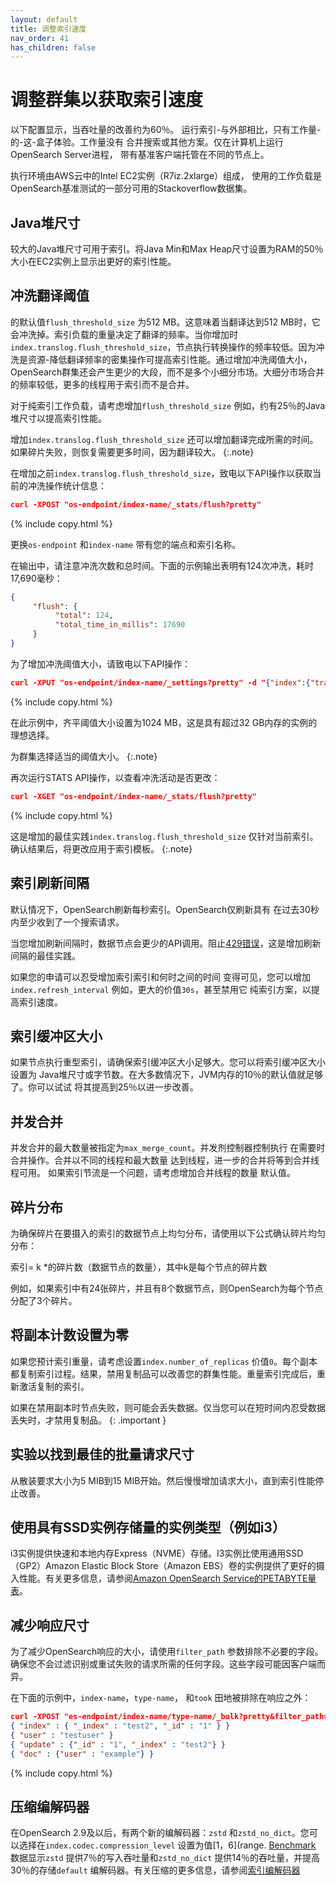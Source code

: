 ```yaml
---
layout: default
title: 调整索引速度
nav_order: 41
has_children: false
---
```


# 调整群集以获取索引速度

以下配置显示，当吞吐量的改善约为60％。
运行索引-与外部相比，只有工作量-的-这-盒子体验。工作量没有
合并搜索或其他方案。仅在计算机上运行OpenSearch Server进程，
带有基准客户端托管在不同的节点上。

执行环境由AWS云中的Intel EC2实例（R7iz.2xlarge）组成，
使用的工作负载是OpenSearch基准测试的一部分可用的Stackoverflow数据集。

## Java堆尺寸

较大的Java堆尺寸可用于索引。将Java Min和Max Heap尺寸设置为RAM的50％
大小在EC2实例上显示出更好的索引性能。

## 冲洗翻译阈值

的默认值`flush_threshold_size` 为512 MB。这意味着当翻译达到512 MB时，它会冲洗掉。索引负载的重量决定了翻译的频率。当你增加时`index.translog.flush_threshold_size`，节点执行转换操作的频率较低。因为冲洗是资源-降低翻译频率的密集操作可提高索引性能。通过增加冲洗阈值大小，OpenSearch群集还会产生更少的大段，而不是多个小细分市场。大细分市场合并的频率较低，更多的线程用于索引而不是合并。

对于纯索引工作负载，请考虑增加`flush_threshold_size` 例如，约有25％的Java堆尺寸以提高索引性能。

增加`index.translog.flush_threshold_size` 还可以增加翻译完成所需的时间。如果碎片失败，则恢复需要更多时间，因为翻译较大。
{:.note}

在增加之前`index.translog.flush_threshold_size`，致电以下API操作以获取当前的冲洗操作统计信息：

```json
curl -XPOST "os-endpoint/index-name/_stats/flush?pretty"
```
{% include copy.html %}


更换`os-endpoint` 和`index-name` 带有您的端点和索引名称。

在输出中，请注意冲洗次数和总时间。下面的示例输出表明有124次冲洗，耗时17,690毫秒：

```json
{
     "flush": {
          "total": 124,
          "total_time_in_millis": 17690
     }
}
```

为了增加冲洗阈值大小，请致电以下API操作：

```json
curl -XPUT "os-endpoint/index-name/_settings?pretty" -d "{"index":{"translog.flush_threshold_size" : "1024MB"}}"
```
{% include copy.html %}

在此示例中，齐平阈值大小设置为1024 MB，这是具有超过32 GB内存的实例的理想选择。

为群集选择适当的阈值大小。
{:.note}

再次运行STATS API操作，以查看冲洗活动是否更改：

```json
curl -XGET "os-endpoint/index-name/_stats/flush?pretty"
```
{% include copy.html %}

这是增加的最佳实践`index.translog.flush_threshold_size` 仅针对当前索引。确认结果后，将更改应用于索引模板。
{:.note}

## 索引刷新间隔

默认情况下，OpenSearch刷新每秒索引。OpenSearch仅刷新具有
在过去30秒内至少收到了一个搜索请求。

当您增加刷新间隔时，数据节点会更少的API调用。阻止[429错误](https://repost.aws/knowledge-center/opensearch-resolve-429-error)，这是增加刷新间隔的最佳实践。

如果您的申请可以忍受增加索引索引和何时之间的时间
变得可见，您可以增加`index.refresh_interval` 例如，更大的价值`30s`，甚至禁用它
纯索引方案，以提高索引速度。

## 索引缓冲区大小

如果节点执行重型索引，请确保索引缓冲区大小足够大。您可以将索引缓冲区大小设置为
Java堆尺寸或字节数。在大多数情况下，JVM内存的10％的默认值就足够了。你可以试试
将其提高到25％以进一步改善。

## 并发合并

并发合并的最大数量被指定为`max_merge_count`。并发剂控制器控制执行
在需要时合并操作。合并以不同的线程和最大数量
达到线程，进一步的合并将等到合并线程可用。
如果索引节流是一个问题，请考虑增加合并线程的数量
默认值。

## 碎片分布

为确保碎片在要摄入的索引的数据节点上均匀分布，请使用以下公式确认碎片均匀分布：

索引= k *的碎片数（数据节点的数量），其中k是每个节点的碎片数

例如，如果索引中有24张碎片，并且有8个数据节点，则OpenSearch为每个节点分配了3个碎片。

## 将副本计数设置为零

如果您预计索引重量，请考虑设置`index.number_of_replicas` 价值`0`。每个副本都复制索引过程。结果，禁用复制品可以改善您的群集性能。重量索引完成后，重新激活复制的索引。

如果在禁用副本时节点失败，则可能会丢失数据。仅当您可以在短时间内忍受数据丢失时，才禁用复制品。
{: .important }

## 实验以找到最佳的批量请求尺寸

从散装要求大小为5 MIB到15 MIB开始。然后慢慢增加请求大小，直到索引性能停止改善。

## 使用具有SSD实例存储量的实例类型（例如i3）

i3实例提供快速和本地内存Express（NVME）存储。I3实例比使用通用SSD（GP2）Amazon Elastic Block Store（Amazon EBS）卷的实例提供了更好的摄入性能。有关更多信息，请参阅[Amazon OpenSearch Service的PETABYTE量表](https://docs.aws.amazon.com/opensearch-service/latest/developerguide/petabyte-scale.html)。

## 减少响应尺寸

为了减少OpenSearch响应的大小，请使用`filter_path` 参数排除不必要的字段。确保您不会过滤识别或重试失败的请求所需的任何字段。这些字段可能因客户端而异。

在下面的示例中，`index-name`，`type-name`， 和`took` 田地被排除在响应之外：

```json
curl -XPOST "es-endpoint/index-name/type-name/_bulk?pretty&filter_path=-took,-items.index._index,-items.index._type" -H 'Content-Type: application/json' -d'
{ "index" : { "_index" : "test2", "_id" : "1" } }
{ "user" : "testuser" }
{ "update" : {"_id" : "1", "_index" : "test2"} }
{ "doc" : {"user" : "example"} }
```
{% include copy.html %}

## 压缩编解码器

在OpenSearch 2.9及以后，有两个新的编解码器：`zstd` 和`zstd_no_dict`。您可以选择在`index.codec.compression_level` 设置为值[1，6](range. [Benchmark]({{site.url}}{{site.baseurl}}/im-plugin/index-codecs/#benchmarking) 数据显示`zstd` 提供7％的写入吞吐量和`zstd_no_dict` 提供14％的吞吐量，并提高30％的存储`default` 编解码器。有关压缩的更多信息，请参阅[索引编解码器]({{site.url}}{{site.baseurl}}/im-plugin/index-codecs/)

